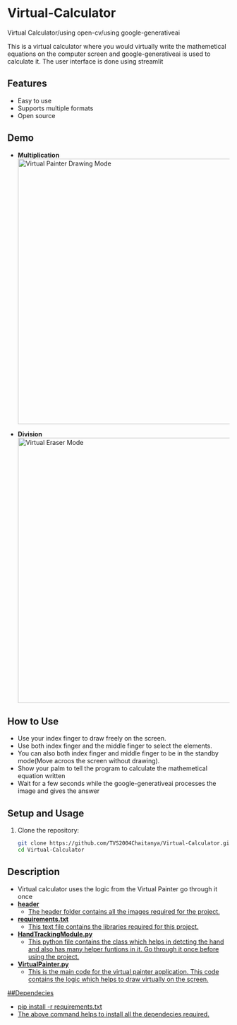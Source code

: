 # Virtual-Calculator
Virtual Calculator/using open-cv/using google-generativeai


This is a virtual calculator where you would virtually write the mathemetical equations on the computer screen and google-generativeai is used to calculate it. The user interface is done using streamlit


## Features

- Easy to use
- Supports multiple formats
- Open source

## Demo

- **Multiplication**  
  <img src="https://github.com/user-attachments/assets/b449fff4-8fb5-4270-9ebe-1800fb13e0eb" width="600" alt="Virtual Painter Drawing Mode">

- **Division**  
  <img src="https://github.com/user-attachments/assets/133ceac7-2391-40ce-ae86-41b92a760c6f" width="600" alt="Virtual Eraser Mode">

## How to Use

- Use your index finger to draw freely on the screen.
- Use both index finger and the middle finger to select the elements.
- You can also both index finger and middle finger to be in the standby mode(Move acroos the screen without drawing).
- Show your palm to tell the program to calculate the mathemetical equation written
- Wait for a few seconds while the google-generativeai processes the image and gives the answer

## Setup and Usage

1. Clone the repository:
   ```sh
   git clone https://github.com/TVS2004Chaitanya/Virtual-Calculator.git
   cd Virtual-Calculator
## Description
- Virtual calculator uses the logic from the Virtual Painter go through it once <a href="https://github.com/TVS2004Chaitanya/Virtual-Painter" here>
- **header**
  - The header folder contains all the images required for the project.
- **requirements.txt**
  - This text file contains the libraries required for this project.
- **HandTrackingModule.py**
  - This python file contains the class which helps in detcting the hand and also has many helper funtions in it. Go through it once before using the project.
- **VirtualPainter.py**
  - This is the main code for the virtual painter application. This code contains the logic which helps to draw virtually on the screen.

##Dependecies
- pip install -r requirements.txt
- The above command helps to install all the dependecies required.
